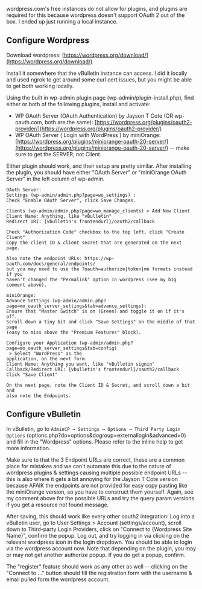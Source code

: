 wordpress.com's free instances do not allow for plugins, and plugins are required for this because wordpress doesn't support OAuth 2 out of the box. I ended up just running a local instance.  

## Configure Wordpress
  
Download wordpress: [https://wordpress.org/download/](https://wordpress.org/download/)  
  
Install it somewhere that the vBulletin instance can access. I did it locally and used ngrok to get around some curl cert issues, but you might be able to get both working locally.  
  
Using the built in wp-admin plugin page (wp-admin/plugin-install.php), find either or both of the following plugins, install and activate:

- WP OAuth Server (OAuth Authentication) by Jayson T Cote (OR wp-oauth.com, both are the same): [https://wordpress.org/plugins/oauth2-provider/](https://wordpress.org/plugins/oauth2-provider/)
- WP OAuth Server ( Login with WordPress ) by miniOrange: [https://wordpress.org/plugins/miniorange-oauth-20-server/](https://wordpress.org/plugins/miniorange-oauth-20-server/) -- make sure to get the SERVER, not Client.

  
  
Either plugin should work, and their setup are pretty similar. After installing the plugin, you should have either "OAuth Server" or "miniOrange OAuth Server" in the left column of wp-admin.

```
OAuth Server:
Settings (wp-admin/admin.php?page=wo_settings) :
Check "Enable OAuth Server", click Save Changes.

Clients (wp-admin/admin.php?page=wo_manage_clients) > Add New Client
Client Name: Anything, like "vBulletin"
Redirect URI: {vbulletin's frontendurl}/oauth2/callback

Check "Authorization Code" checkbox to the top left, click "Create Client"
Copy the client ID & client secret that are generated on the next page.

Also note the endpoint URLs: https://wp-oauth.com/docs/general/endpoints/
but you may need to use the ?oauth=authorize|token|me formats instead if you 
haven't changed the "Permalink" option in wordpress (see my big comment above).
```

  
  

```
miniOrange: 
Advance Settings (wp-admin/admin.php?page=mo_oauth_server_settings&tab=advance_settings):
Ensure that "Master Switch" is on (Green) and toggle it on if it's off. 
Scroll down a tiny bit and click "Save Settings" on the middle of that page 
(easy to miss above the "Premium Features" block).

Configure your Application (wp-admin/admin.php?page=mo_oauth_server_settings&tab=config)
 > Select "WordPress" as the 
application, on the next form:
Client Name: Anything you want, like "vBulletin signin"
Callback/Redirect URI: {vbulletin's frontendurl}/oauth2/callback
Click "Save Client"

On the next page, note the Client ID & Secret, and scroll down a bit and
also note the Endpoints.
```


## Configure vBulletin
  
In vBulletin, go to `AdminCP → Settings → Options → Third Party Login Options` (options.php?do=options&dogroup=externallogin&advanced=0) and fill in the "Wordpress" options. Please refer to the inline help to get more information. 
  
Make sure to that the 3 Endpoint URLs are correct, these are a common place for mistakes and we can't automate this due to the nature of wordpress plugins & settings causing multiple possible endpoint URLs -- this is also where it gets a bit annoying for the Jayson T Cote version because AFAIK the endpoints are not provided for easy copy pasting like the miniOrange version, so you have to construct them yourself. Again, see my comment above for the possible URLs and try the query param versions if you get a resource not found message.  
  
After saving, this should work like every other oauth2 integration: Log into a vBulletin user, go to User Settings > Account (settings/account), scroll down to Third-party Login Providers, click on "Connect to {Wordpress Site Name}", confirm the popup. Log out, and try logging in via clicking on the relevant wordpress icon in the login dropdown. You should be able to login via the wordpress account now. Note that depending on the plugin, you may or may not get another authorize popup. If you do get a popup, confirm.  
  
The "register" feature should work as any other as well -- clicking on the "Connect to ..." button should fill the registration form with the username & email pulled form the wordpress account.